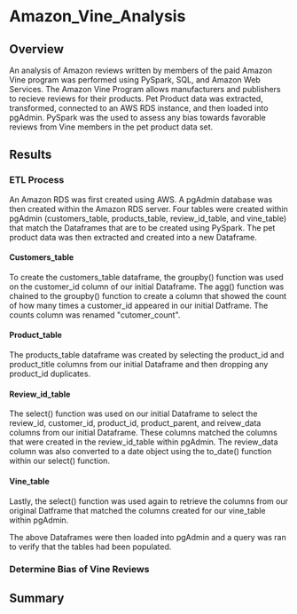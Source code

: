 # Amazon_Vine_Analysis
## Overview
An analysis of Amazon reviews written by members of the paid Amazon Vine program was performed using PySpark, SQL, and Amazon Web Services. The Amazon Vine Program allows manufacturers and publishers to recieve reviews for their products. Pet Product data was extracted, transformed, connected to an AWS RDS instance, and then loaded into pgAdmin. PySpark was the used to assess any bias towards favorable reviews from Vine members in the pet product data set.   
## Results
### ETL Process
An Amazon RDS was first created using AWS. A pgAdmin database was then created within the Amazon RDS server. Four tables were created within pgAdmin (customers_table, products_table, review_id_table, and vine_table) that match the Dataframes that are to be created using PySpark. The pet product data was then extracted and created into a new Dataframe. 
#### Customers_table
To create the customers_table dataframe, the groupby() function was used on the customer_id column of our initial Dataframe. The agg() function was chained to the groupby() function to create a column that showed the count of how many times a customer_id appeared in our initial Datframe. The counts column was renamed "cutomer_count". 
#### Product_table
The products_table dataframe was created by selecting the product_id and product_title columns from our initial Dataframe and then dropping any product_id duplicates. 
#### Review_id_table
The select() function was used on our initial Dataframe to select the review_id, customer_id, product_id, product_parent, and reivew_data columns from our initial Dataframe. These columns matched the columns that were created in the review_id_table within pgAdmin. The review_data column was also converted to a date object using the to_date() function within our select() function.
#### Vine_table
Lastly, the select() function was used again to retrieve the columns from our original Datframe that matched the columns created for our vine_table within pgAdmin. 

The above Dataframes were then loaded into pgAdmin and a query was ran to verify that the tables had been populated. 

### Determine Bias of Vine Reviews

## Summary
